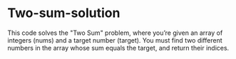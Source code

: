 # Two-sum-solution
This code solves the "Two Sum" problem, where you’re given an array of integers (nums) and a target number (target). You must find two different numbers in the array whose sum equals the target, and return their indices.
